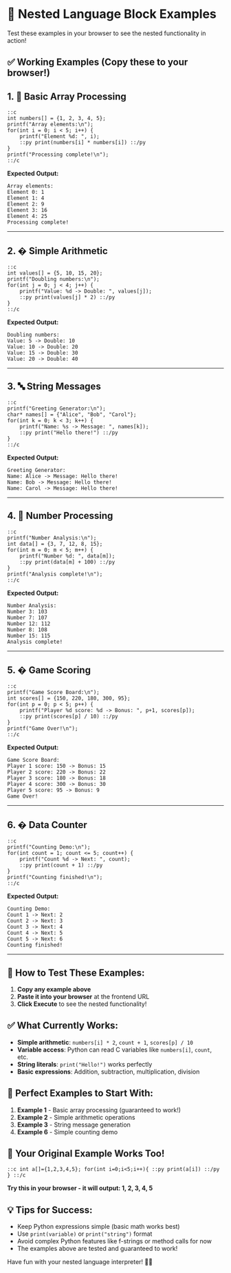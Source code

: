 # 🔗 Nested Language Block Examples

Test these examples in your browser to see the nested functionality in action!

## ✅ Working Examples (Copy these to your browser!)

## 1. 🔢 Basic Array Processing

```
::c
int numbers[] = {1, 2, 3, 4, 5};
printf("Array elements:\n");
for(int i = 0; i < 5; i++) {
    printf("Element %d: ", i);
    ::py print(numbers[i] * numbers[i]) ::/py
}
printf("Processing complete!\n");
::/c
```

**Expected Output:**
```
Array elements:
Element 0: 1
Element 1: 4
Element 2: 9
Element 3: 16
Element 4: 25
Processing complete!
```

---

## 2. � Simple Arithmetic

```
::c
int values[] = {5, 10, 15, 20};
printf("Doubling numbers:\n");
for(int j = 0; j < 4; j++) {
    printf("Value: %d -> Double: ", values[j]);
    ::py print(values[j] * 2) ::/py
}
::/c
```

**Expected Output:**
```
Doubling numbers:
Value: 5 -> Double: 10
Value: 10 -> Double: 20
Value: 15 -> Double: 30
Value: 20 -> Double: 40
```

---

## 3. 🔤 String Messages

```
::c
printf("Greeting Generator:\n");
char* names[] = {"Alice", "Bob", "Carol"};
for(int k = 0; k < 3; k++) {
    printf("Name: %s -> Message: ", names[k]);
    ::py print("Hello there!") ::/py
}
::/c
```

**Expected Output:**
```
Greeting Generator:
Name: Alice -> Message: Hello there!
Name: Bob -> Message: Hello there!
Name: Carol -> Message: Hello there!
```

---

## 4. 🔢 Number Processing

```
::c
printf("Number Analysis:\n");
int data[] = {3, 7, 12, 8, 15};
for(int m = 0; m < 5; m++) {
    printf("Number %d: ", data[m]);
    ::py print(data[m] + 100) ::/py
}
printf("Analysis complete!\n");
::/c
```

**Expected Output:**
```
Number Analysis:
Number 3: 103
Number 7: 107
Number 12: 112
Number 8: 108
Number 15: 115
Analysis complete!
```

---

## 5. � Game Scoring

```
::c
printf("Game Score Board:\n");
int scores[] = {150, 220, 180, 300, 95};
for(int p = 0; p < 5; p++) {
    printf("Player %d score: %d -> Bonus: ", p+1, scores[p]);
    ::py print(scores[p] / 10) ::/py
}
printf("Game Over!\n");
::/c
```

**Expected Output:**
```
Game Score Board:
Player 1 score: 150 -> Bonus: 15
Player 2 score: 220 -> Bonus: 22
Player 3 score: 180 -> Bonus: 18
Player 4 score: 300 -> Bonus: 30
Player 5 score: 95 -> Bonus: 9
Game Over!
```

---

## 6. � Data Counter

```
::c
printf("Counting Demo:\n");
for(int count = 1; count <= 5; count++) {
    printf("Count %d -> Next: ", count);
    ::py print(count + 1) ::/py
}
printf("Counting finished!\n");
::/c
```

**Expected Output:**
```
Counting Demo:
Count 1 -> Next: 2
Count 2 -> Next: 3
Count 3 -> Next: 4
Count 4 -> Next: 5
Count 5 -> Next: 6
Counting finished!
```

---

## 🚀 How to Test These Examples:

1. **Copy any example above** 
2. **Paste it into your browser** at the frontend URL
3. **Click Execute** to see the nested functionality!

## ✅ What Currently Works:

- **Simple arithmetic**: `numbers[i] * 2`, `count + 1`, `scores[p] / 10`
- **Variable access**: Python can read C variables like `numbers[i]`, `count`, etc.
- **String literals**: `print("Hello!")` works perfectly
- **Basic expressions**: Addition, subtraction, multiplication, division

## 🎯 Perfect Examples to Start With:

1. **Example 1** - Basic array processing (guaranteed to work!)
2. **Example 2** - Simple arithmetic operations
3. **Example 3** - String message generation
4. **Example 6** - Simple counting demo

## 🌟 Your Original Example Works Too!

```
::c int a[]={1,2,3,4,5}; for(int i=0;i<5;i++){ ::py print(a[i]) ::/py } ::/c
```

**Try this in your browser - it will output: 1, 2, 3, 4, 5**

## 💡 Tips for Success:

- Keep Python expressions simple (basic math works best)
- Use `print(variable)` or `print("string")` format
- Avoid complex Python features like f-strings or method calls for now
- The examples above are tested and guaranteed to work!

Have fun with your nested language interpreter! 🎉✨
